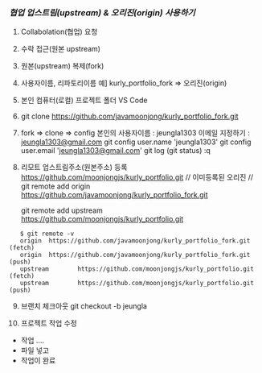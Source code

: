 ### ***협업 업스트림(upstream) & 오리진(origin) 사용하기***

1. Collabolation(협업) 요청
2. 수락 접근(원본 upstream) 
3. 원본(upstream) 복제(fork)
4. 사용자이름, 리파토리이름 
   예] kurly_portfolio_fork => 오리진(origin)
5. 본인 컴퓨터(로컬) 프로젝트 폴더 VS Code
6. git clone https://github.com/javamoonjong/kurly_portfolio_fork.git
7. fork => clone => 
   config 본인의 사용자이름 : jeungla1303 
   이메일 지정하기 : jeungla1303@gmail.com
   git config user.name 'jeungla1303'
   git config user.email 'jeungla1303@gmail.com'
   git log
   (git status)
   :q
8. 리모트 업스트림주소(원본주소) 등록
   https://github.com/moonjongjs/kurly_portfolio.git
   // 이미등록된 오리진 
   // git remote add  origin   https://github.com/javamoonjong/kurly_portfolio_fork.git

   git remote add  upstream  https://github.com/moonjongjs/kurly_portfolio.git

```   
   $ git remote -v
   origin  https://github.com/javamoonjong/kurly_portfolio_fork.git (fetch)
   origin  https://github.com/javamoonjong/kurly_portfolio_fork.git (push)
   upstream        https://github.com/moonjongjs/kurly_portfolio.git (fetch)
   upstream        https://github.com/moonjongjs/kurly_portfolio.git (push)
```
9. 브랜치 체크아웃
   git checkout  -b  jeungla
   
10. 프로젝트 작업 수정
   - 작업 ....
   - 파일 넣고
   - 작업이 완료
   
